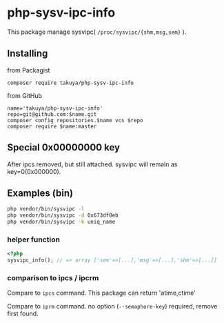 # php-sysv-ipc-info 
  
This package manage sysvipc( `/proc/sysvipc/{shm,msg,sem}` ).

## Installing 
from Packagist 
```shell
composer require takuya/php-sysv-ipc-info 
```
from GitHub
```shell
name='takuya/php-sysv-ipc-info'
repo=git@github.com:$name.git
composer config repositories.$name vcs $repo
composer require $name:master
```
## Special 0x00000000 key

After ipcs removed, but still attached. sysvipc will remain as key=0(0x000000).

## Examples (bin)
```bash
php vendor/bin/sysvipc -l
php vendor/bin/sysvipc -d 0x673df0eb
php vendor/bin/sysvipc -k uniq_name 
```
### helper function
```php
<?php
sysvipc_info(); // => array ['sem'=>[...],'msg'=>[...],'shm'=>[...]]
```

### comparison to ipcs / ipcrm 

Compare to `ipcs` command. This package can return 'atime,ctime'

Compare to `iprm` command. no option (`--semaphore-key`) required, remove first found.



